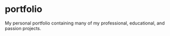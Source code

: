 # portfolio
My personal portfolio containing many of my professional, educational, and passion projects.

